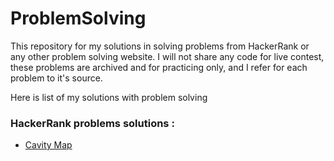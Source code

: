 # ProblemSolving
This repository for my solutions in solving problems from HackerRank or any other problem solving website. I will not share any code for live contest, these problems are archived and for practicing only, and I refer for each problem to it's source.

Here is list of my solutions with problem solving

### HackerRank problems solutions :
+ [Cavity Map](https://github.com/MoustafaAttia/ProblemSolving/wiki/Cavity-Map---HackerRank-problem)
